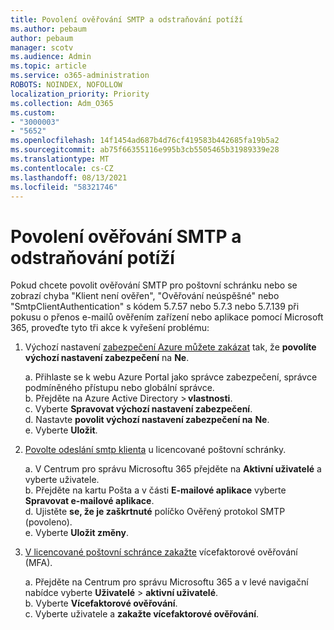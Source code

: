 ```yaml
---
title: Povolení ověřování SMTP a odstraňování potíží
ms.author: pebaum
author: pebaum
manager: scotv
ms.audience: Admin
ms.topic: article
ms.service: o365-administration
ROBOTS: NOINDEX, NOFOLLOW
localization_priority: Priority
ms.collection: Adm_O365
ms.custom:
- "3000003"
- "5652"
ms.openlocfilehash: 14f1454ad687b4d76cf419583b442685fa19b5a2
ms.sourcegitcommit: ab75f66355116e995b3cb5505465b31989339e28
ms.translationtype: MT
ms.contentlocale: cs-CZ
ms.lasthandoff: 08/13/2021
ms.locfileid: "58321746"
---
```

# <a name="enable-smtp-authentication-and-troubleshooting"></a>Povolení ověřování SMTP a odstraňování potíží

Pokud chcete povolit ověřování SMTP pro poštovní schránku nebo se zobrazí chyba "Klient není ověřen", "Ověřování neúspěšné" nebo "SmtpClientAuthentication" s kódem 5.7.57 nebo 5.7.3 nebo 5.7.139 při pokusu o přenos e-mailů ověřením zařízení nebo aplikace pomocí Microsoft 365, proveďte tyto tři akce k vyřešení problému:

1. Výchozí nastavení [zabezpečení Azure můžete zakázat](https://docs.microsoft.com/azure/active-directory/fundamentals/concept-fundamentals-security-defaults) tak, že **povolíte výchozí nastavení zabezpečení** na **Ne**.

    a. Přihlaste se k webu Azure Portal jako správce zabezpečení, správce podmíněného přístupu nebo globální správce.<BR/>
    b. Přejděte na Azure Active Directory > **vlastnosti**.<BR/>
    c. Vyberte **Spravovat výchozí nastavení zabezpečení**.<BR/>
    d. Nastavte **povolit výchozí nastavení zabezpečení na** **Ne**.<BR/>
    e. Vyberte **Uložit**.

2. [Povolte odeslání smtp klienta](https://docs.microsoft.com/exchange/clients-and-mobile-in-exchange-online/authenticated-client-smtp-submission#enable-smtp-auth-for-specific-mailboxes) u licencované poštovní schránky.

    a. V Centrum pro správu Microsoftu 365 přejděte na **Aktivní uživatelé** a vyberte uživatele.<BR/>
    b. Přejděte na kartu Pošta a v části **E-mailové aplikace** vyberte **Spravovat e-mailové aplikace**.<BR/>
    d. Ujistěte **se, že je zaškrtnuté** políčko Ověřený protokol SMTP (povoleno).<BR/>
    e. Vyberte **Uložit změny**.<BR/>

3. [V licencované poštovní schránce zakažte](https://docs.microsoft.com/microsoft-365/admin/security-and-compliance/set-up-multi-factor-authentication#turn-off-legacy-per-user-mfa) vícefaktorové ověřování (MFA).

    a. Přejděte na Centrum pro správu Microsoftu 365 a v levé navigační nabídce vyberte **Uživatelé**  >  **aktivní uživatelé**.<BR/>
    b. Vyberte **Vícefaktorové ověřování**.<BR/>
    c. Vyberte uživatele a **zakažte vícefaktorové ověřování**.<BR/>
